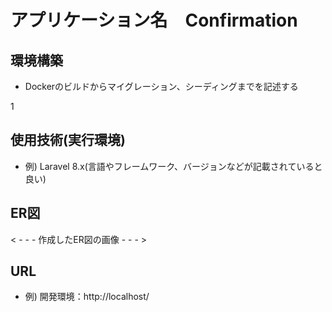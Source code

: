 # アプリケーション名　Confirmation

## 環境構築
- Dockerのビルドからマイグレーション、シーディングまでを記述する

1 

## 使用技術(実行環境)
- 例) Laravel 8.x(言語やフレームワーク、バージョンなどが記載されていると良い)

## ER図
< - - - 作成したER図の画像 - - - >

## URL
- 例) 開発環境：http://localhost/